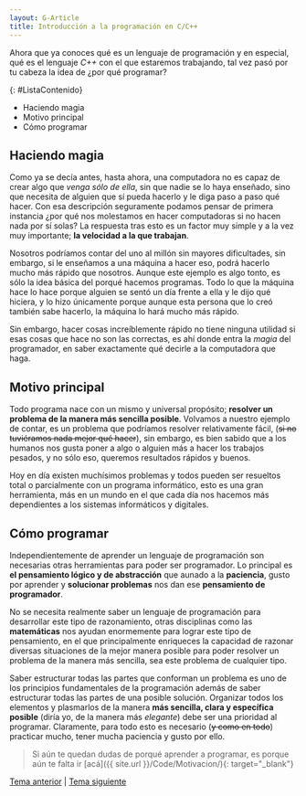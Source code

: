 ```yaml
---
layout: G-Article
title: Introducción a la programación en C/C++
---
```


Ahora que ya conoces qué es un lenguaje de programación y en especial, qué es el lenguaje *C++* con el que estaremos trabajando, tal vez pasó por tu cabeza la idea de ¿por qué programar?

{: #ListaContenido}
- Haciendo magia
- Motivo principal
- Cómo programar

## Haciendo magia

Como ya se decía antes, hasta ahora, una computadora no es capaz de crear algo que *venga sólo de ella*, sin que nadie se lo haya enseñado, sino que necesita de alguien que sí pueda hacerlo y le diga paso a paso qué hacer. Con esa descripción seguramente podamos pensar de primera instancia ¿por qué nos molestamos en hacer computadoras si no hacen nada por sí solas? La respuesta tras esto es un factor muy simple y a la vez muy importante; **la velocidad a la que trabajan**.

Nosotros podríamos contar del uno al millón sin mayores dificultades, sin embargo, si le enseñamos a una máquina a hacer eso, podrá hacerlo mucho más rápido que nosotros. Aunque este ejemplo es algo tonto, es sólo la idea básica del porqué hacemos programas. Todo lo que la máquina hace lo hace porque alguien se sentó un día frente a ella y le dijo qué hiciera, y lo hizo únicamente porque aunque esta persona que lo creó también sabe hacerlo, la máquina lo hará mucho más rápido.

Sin embargo, hacer cosas increíblemente rápido no tiene ninguna utilidad si esas cosas que hace no son las correctas, es ahí donde entra la *magia* del programador, en saber exactamente qué decirle a la computadora que haga.


## Motivo principal

Todo programa nace con un mismo y universal propósito; **resolver un problema de la manera más sencilla posible**. Volvamos a nuestro ejemplo de contar, es un problema que podríamos resolver relativamente fácil, (<s>si no tuviéramos nada mejor qué hacer</s>), sin embargo, es bien sabido que a los humanos nos gusta poner a algo o alguien más a hacer los trabajos pesados, y no sólo eso, queremos resultados rápidos y buenos.

Hoy en día existen muchísimos problemas y todos pueden ser resueltos total o parcialmente con un programa informático, esto es una gran herramienta, más en un mundo en el que cada día nos hacemos más dependientes a los sistemas informáticos y digitales.

## Cómo programar

Independientemente de aprender un lenguaje de programación son necesarias otras herramientas para poder ser programador. Lo principal es **el pensamiento lógico y de abstracción** que aunado a la **paciencia**, gusto por aprender y **solucionar problemas** nos dan ese **pensamiento de programador**.

No se necesita realmente saber un lenguaje de programación para desarrollar este tipo de razonamiento, otras disciplinas como las **matemáticas** nos ayudan enormemente para lograr este tipo de pensamiento, en el que principalmente enriqueces la capacidad de razonar diversas situaciones de la mejor manera posible para poder resolver un problema de la manera más sencilla, sea este problema de cualquier tipo.

Saber estructurar todas las partes que conforman un problema es uno de los principios fundamentales de la programación además de saber estructurar todas las partes de una posible solución. Organizar todos los elementos y plasmarlos de la manera **más sencilla, clara y específica posible** (diría yo, de la manera más *elegante*) debe ser una prioridad al programar. Claramente, para todo esto es necesario (<s>y como en todo</s>) practicar mucho, tener mucha paciencia y gusto por ello.

> Si aún te quedan dudas de porqué aprender a programar, es porque aún te falta ir [acá]({{ site.url }}/Code/Motivacion/){: target="_blank"}

<div class="Nav">
	<a href="{{ site.baseurl }}/C++/Lenguaje/">Tema anterior</a> | <a href="{{ site.baseurl }}/C++/Introduccion/Compilador/">Tema siguiente</a>
</div>